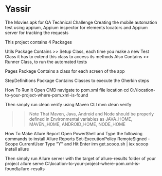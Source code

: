# Yassir
 The Movies apk for QA Technical Challenge
 Creating the mobile automation test using appium, Appium inspector for elements locators and Appium server for tracking the requests
 
 

This project contains 4 Packages

Utils Package
Contains >> Setup Class, each time you make a new Test Class it has to extend this class to access its methods
Also Contains >> Runner Class, to run the automated tests

Pages Package
Contains a class for each screen of the app

StepDefinitions Package
Contains Classes to execute the Gherkin steps

How To Run it
Open CMD navigate to pom.xml file location
cd C://location-to-your-project-where-pom.xml-is-found

Then simply run clean verify using Maven CLI
mvn clean verify
>> Note That Maven, Java, Android and Node should be properly defined in
Environmental variables as JAVA_HOME,  MAVEN_HOME, ANDROID_HOME, NODE_HOME

How To Make Allure Report
Open PowerShell and Type the following commands to install Allure Reports
Set-ExecutionPolicy RemoteSigned -Scope CurrentUser
Type "Y" and Hit Enter
irm get.scoop.sh | iex
scoop install allure

Then simply run Allure server with the target of allure-results folder of your project
allure serve C:\location-to-your-project-where-pom.xml-is-found\allure-results

